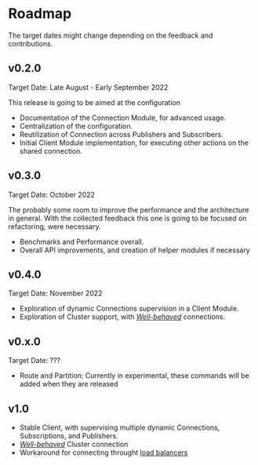 # Roadmap

The target dates might change depending on the feedback and contributions.

## v0.2.0

Target Date: Late August - Early September 2022

This release is going to be aimed at the configuration

- Documentation of the Connection Module, for advanced usage.
- Centralization of the configuration.
- Reutilization of Connection across Publishers and Subscribers.
- Initial Client Module implementation, for executing other actions on the shared connection.

## v0.3.0

Target Date: October 2022

The probably some room to improve the performance and the architecture in general. With the collected feedback this one is going to be focused on refactoring, were necessary.

- Benchmarks and Performance overall.
- Overall API improvements, and creation of helper modules if necessary

## v0.4.0

Target Date: November 2022

- Exploration of dynamic Connections supervision in a Client Module.
- Exploration of Cluster support, with [_Well-behaved_](https://blog.rabbitmq.com/posts/2021/07/connecting-to-streams/#:~:text=Well%2Dbehaved%20Clients) connections.

## v0.x.0

Target Date: ???

- Route and Partition: Currently in experimental, these commands will be added when they are released

## v1.0

- Stable Client, with supervising multiple dynamic Connections, Subscriptions, and Publishers.
- [_Well-behaved_](https://blog.rabbitmq.com/posts/2021/07/connecting-to-streams/#:~:text=Well%2Dbehaved%20Clients) Cluster connection
- Workaround for connecting throught [load balancers](https://blog.rabbitmq.com/posts/2021/07/connecting-to-streams#:~:text=Client%20Workaround%20With%20a%20Load%20Balancer)
